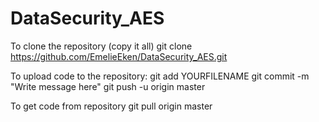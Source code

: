 # DataSecurity_AES

To clone the repository (copy it all)
    git clone https://github.com/EmelieEken/DataSecurity_AES.git

To upload code to the repository:
    git add YOURFILENAME
    git commit -m "Write message here"
    git push -u origin master

To get code from repository
    git pull origin master
